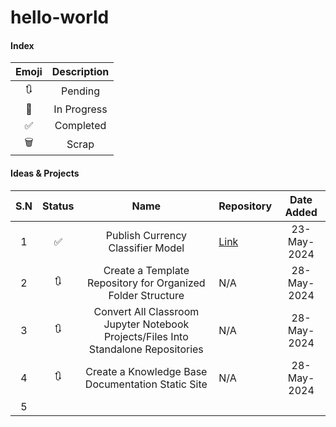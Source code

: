# hello-world
#### Index
| Emoji | Description |
| :---: | :---------: |
|  🔃   |   Pending   |
|  🌷   | In Progress |
|   ✅   |  Completed  |
|  🗑   |    Scrap    |
#### Ideas & Projects

| S.N | Status |                                        Name                                        | Repository                                          | Date Added  |
| :-: | :----: |:--------------------------------------------------------------------------------: | --------------------------------------------------- | :---------: |
|  1  |   ✅   |                         Publish Currency Classifier Model                          | [Link](https://github.com/curtainteddy/paisa-chham) | 23-May-2024 |
|  2  |   🔃   |            Create a Template Repository for Organized Folder Structure             | N/A                                                 | 28-May-2024 |
|  3  |   🔃   | Convert All Classroom Jupyter Notebook Projects/Files Into Standalone Repositories | N/A                                                 | 28-May-2024 |
|  4  |   🔃   |                 Create a Knowledge Base Documentation Static Site                  | N/A                                                 | 28-May-2024 |
|  5  |         |                                                                                    |                                                     |             |
